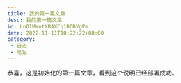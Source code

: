 ```yaml
---
title: 我的第一篇文章
desc: 我的第一篇文章
id: LnOlMYntXBAXCq1DODVgPm
date: 2022-11-11T10:22:22+08:00
category:
 - 日志
 - 笔记
---
```


恭喜，这是初始化的第一篇文章，看到这个说明已经部署成功。
